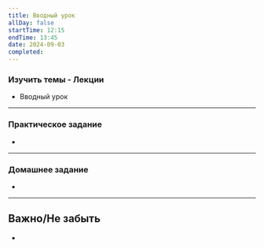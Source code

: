 ```yaml
---
title: Вводный урок
allDay: false
startTime: 12:15
endTime: 13:45
date: 2024-09-03
completed:
---
```

### Изучить темы - Лекции

- Вводный урок

---
### Практическое задание

- 

---
### Домашнее задание

- 

---
## Важно/Не забыть

- 
